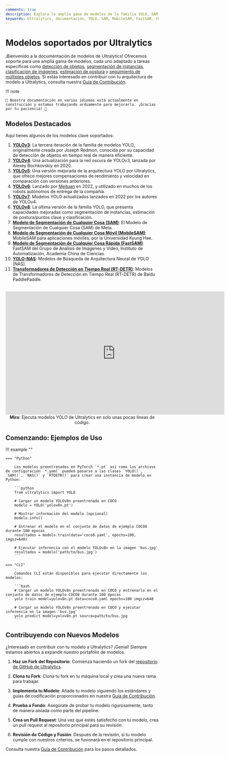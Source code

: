 ```yaml
---
comments: true
description: Explora la amplia gama de modelos de la familia YOLO, SAM, MobileSAM, FastSAM, YOLO-NAS y RT-DETR compatibles con Ultralytics. Comienza con ejemplos de uso tanto para CLI como para Python.
keywords: Ultralytics, documentación, YOLO, SAM, MobileSAM, FastSAM, YOLO-NAS, RT-DETR, modelos, arquitecturas, Python, CLI
---
```


# Modelos soportados por Ultralytics

¡Bienvenido a la documentación de modelos de Ultralytics! Ofrecemos soporte para una amplia gama de modelos, cada uno adaptado a tareas específicas como [detección de objetos](../tasks/detect.md), [segmentación de instancias](../tasks/segment.md), [clasificación de imágenes](../tasks/classify.md), [estimación de postura](../tasks/pose.md) y [seguimiento de múltiples objetos](../modes/track.md). Si estás interesado en contribuir con tu arquitectura de modelo a Ultralytics, consulta nuestra [Guía de Contribución](../help/contributing.md).

!!! note
    
    🚧 Nuestra documentación en varios idiomas está actualmente en construcción y estamos trabajando arduamente para mejorarla. ¡Gracias por tu paciencia! 🙏

## Modelos Destacados

Aquí tienes algunos de los modelos clave soportados:

1. **[YOLOv3](./yolov3.md)**: La tercera iteración de la familia de modelos YOLO, originalmente creada por Joseph Redmon, conocida por su capacidad de detección de objetos en tiempo real de manera eficiente.
2. **[YOLOv4](./yolov4.md)**: Una actualización para la red oscura de YOLOv3, lanzada por Alexey Bochkovskiy en 2020.
3. **[YOLOv5](./yolov5.md)**: Una versión mejorada de la arquitectura YOLO por Ultralytics, que ofrece mejores compensaciones de rendimiento y velocidad en comparación con versiones anteriores.
4. **[YOLOv6](./yolov6.md)**: Lanzado por [Meituan](https://about.meituan.com/) en 2022, y utilizado en muchos de los robots autónomos de entrega de la compañía.
5. **[YOLOv7](./yolov7.md)**: Modelos YOLO actualizados lanzados en 2022 por los autores de YOLOv4.
6. **[YOLOv8](./yolov8.md)**: La última versión de la familia YOLO, que presenta capacidades mejoradas como segmentación de instancias, estimación de postura/puntos clave y clasificación.
7. **[Modelo de Segmentación de Cualquier Cosa (SAM)](./sam.md)**: El Modelo de Segmentación de Cualquier Cosa (SAM) de Meta.
8. **[Modelo de Segmentación de Cualquier Cosa Móvil (MobileSAM)](./mobile-sam.md)**: MobileSAM para aplicaciones móviles, por la Universidad Kyung Hee.
9. **[Modelo de Segmentación de Cualquier Cosa Rápida (FastSAM)](./fast-sam.md)**: FastSAM del Grupo de Análisis de Imágenes y Video, Instituto de Automatización, Academia China de Ciencias.
10. **[YOLO-NAS](./yolo-nas.md)**: Modelos de Búsqueda de Arquitectura Neural de YOLO (NAS).
11. **[Transformadores de Detección en Tiempo Real (RT-DETR)](./rtdetr.md)**: Modelos de Transformadores de Detección en Tiempo Real (RT-DETR) de Baidu PaddlePaddle.

<p align="center">
  <br>
  <iframe width="720" height="405" src="https://www.youtube.com/embed/MWq1UxqTClU?si=nHAW-lYDzrz68jR0"
    title="Reproductor de video de YouTube" frameborder="0"
    allow="accelerometer; autoplay; clipboard-write; encrypted-media; gyroscope; picture-in-picture; web-share"
    allowfullscreen>
  </iframe>
  <br>
  <strong>Mira:</strong> Ejecuta modelos YOLO de Ultralytics en solo unas pocas líneas de código.
</p>

## Comenzando: Ejemplos de Uso

!!! example ""

    === "Python"

        Los modelos preentrenados en PyTorch `*.pt` así como los archivos de configuración `*.yaml` pueden pasarse a las clases `YOLO()`, `SAM()`, `NAS()` y `RTDETR()` para crear una instancia de modelo en Python:

        ```python
        from ultralytics import YOLO

        # Cargar un modelo YOLOv8n preentrenado en COCO
        modelo = YOLO('yolov8n.pt')

        # Mostrar información del modelo (opcional)
        modelo.info()

        # Entrenar el modelo en el conjunto de datos de ejemplo COCO8 durante 100 épocas
        resultados = modelo.train(data='coco8.yaml', epochs=100, imgsz=640)

        # Ejecutar inferencia con el modelo YOLOv8n en la imagen 'bus.jpg'
        resultados = modelo('path/to/bus.jpg')
        ```

    === "CLI"

        Comandos CLI están disponibles para ejecutar directamente los modelos:

        ```bash
        # Cargar un modelo YOLOv8n preentrenado en COCO y entrenarlo en el conjunto de datos de ejemplo COCO8 durante 100 épocas
        yolo train model=yolov8n.pt data=coco8.yaml epochs=100 imgsz=640

        # Cargar un modelo YOLOv8n preentrenado en COCO y ejecutar inferencia en la imagen 'bus.jpg'
        yolo predict model=yolov8n.pt source=path/to/bus.jpg
        ```

## Contribuyendo con Nuevos Modelos

¿Interesado en contribuir con tu modelo a Ultralytics? ¡Genial! Siempre estamos abiertos a expandir nuestro portafolio de modelos.

1. **Haz un Fork del Repositorio**: Comienza haciendo un fork del [repositorio de GitHub de Ultralytics](https://github.com/ultralytics/ultralytics).

2. **Clona tu Fork**: Clona tu fork en tu máquina local y crea una nueva rama para trabajar.

3. **Implementa tu Modelo**: Añade tu modelo siguiendo los estándares y guías de codificación proporcionados en nuestra [Guía de Contribución](../help/contributing.md).

4. **Prueba a Fondo**: Asegúrate de probar tu modelo rigurosamente, tanto de manera aislada como parte del pipeline.

5. **Crea un Pull Request**: Una vez que estés satisfecho con tu modelo, crea un pull request al repositorio principal para su revisión.

6. **Revisión de Código y Fusión**: Después de la revisión, si tu modelo cumple con nuestros criterios, se fusionará en el repositorio principal.

Consulta nuestra [Guía de Contribución](../help/contributing.md) para los pasos detallados.
